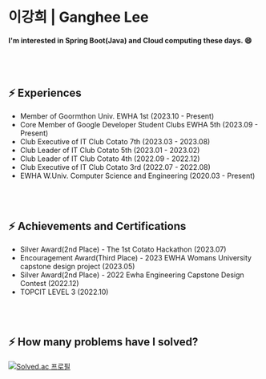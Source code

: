 # 이강희 | Ganghee Lee
#### I'm interested in Spring Boot(Java) and Cloud computing these days. 😄

</br></br>

## ⚡ Experiences
- Member of Goormthon Univ. EWHA 1st (2023.10 - Present)
- Core Member of Google Developer Student Clubs EWHA 5th (2023.09 - Present)
- Club Executive of IT Club Cotato 7th (2023.03 - 2023.08)
- Club Leader of IT Club Cotato 5th (2023.01 - 2023.02)
- Club Leader of IT Club Cotato 4th (2022.09 - 2022.12)
- Club Executive of IT Club Cotato 3rd (2022.07 - 2022.08)
- EWHA W.Univ. Computer Science and Engineering (2020.03 - Present)

</br></br>

## ⚡ Achievements and Certifications
- Silver Award(2nd Place) - The 1st Cotato Hackathon (2023.07)
- Encouragement Award(Third Place) - 2023 EWHA Womans University capstone design project (2023.05)
- Silver Award(2nd Place) - 2022 Ewha Engineering Capstone Design Contest (2022.12)
- TOPCIT LEVEL 3 (2022.10)

</br></br>

##  ⚡ How many problems have I solved?
 [![Solved.ac
프로필](http://mazassumnida.wtf/api/v2/generate_badge?boj=gangjjang5)](https://solved.ac/gangjjang5)
